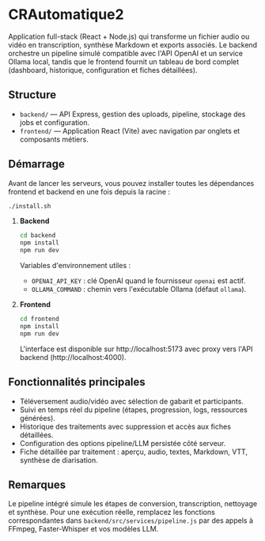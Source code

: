 # CRAutomatique2

Application full-stack (React + Node.js) qui transforme un fichier audio ou vidéo en transcription, synthèse Markdown et exports associés. Le backend orchestre un pipeline simulé compatible avec l'API OpenAI et un service Ollama local, tandis que le frontend fournit un tableau de bord complet (dashboard, historique, configuration et fiches détaillées).

## Structure

- `backend/` — API Express, gestion des uploads, pipeline, stockage des jobs et configuration.
- `frontend/` — Application React (Vite) avec navigation par onglets et composants métiers.

## Démarrage

Avant de lancer les serveurs, vous pouvez installer toutes les dépendances frontend et backend en une fois depuis la racine :

```bash
./install.sh
```

1. **Backend**
   ```bash
   cd backend
   npm install
   npm run dev
   ```
   Variables d'environnement utiles :
   - `OPENAI_API_KEY` : clé OpenAI quand le fournisseur `openai` est actif.
   - `OLLAMA_COMMAND` : chemin vers l'exécutable Ollama (défaut `ollama`).

2. **Frontend**
   ```bash
   cd frontend
   npm install
   npm run dev
   ```
   L'interface est disponible sur http://localhost:5173 avec proxy vers l'API backend (http://localhost:4000).

## Fonctionnalités principales

- Téléversement audio/vidéo avec sélection de gabarit et participants.
- Suivi en temps réel du pipeline (étapes, progression, logs, ressources générées).
- Historique des traitements avec suppression et accès aux fiches détaillées.
- Configuration des options pipeline/LLM persistée côté serveur.
- Fiche détaillée par traitement : aperçu, audio, textes, Markdown, VTT, synthèse de diarisation.

## Remarques

Le pipeline intégré simule les étapes de conversion, transcription, nettoyage et synthèse. Pour une exécution réelle, remplacez les fonctions correspondantes dans `backend/src/services/pipeline.js` par des appels à FFmpeg, Faster-Whisper et vos modèles LLM.

